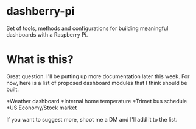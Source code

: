 # dashberry-pi
Set of tools, methods and configurations for building meaningful dashboards with a Raspberry Pi.

# What is this?
Great question. I'll be putting up more documentation later this week. For now, here is a list of proposed dashboard modules that I think should be built.

*Weather dashboard
*Internal home temperature
*Trimet bus schedule
*US Economy/Stock market

If you want to suggest more, shoot me a DM and I'll add it to the list.
